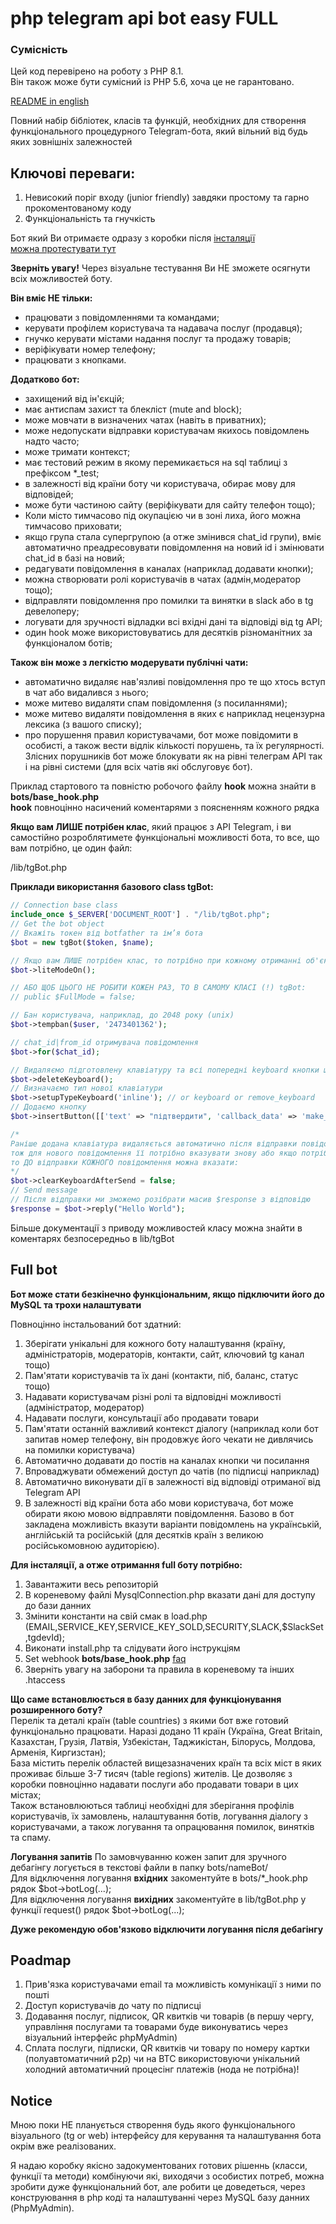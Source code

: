 # php telegram api bot easy FULL

### Сумісність
Цей код перевірено на роботу з PHP 8.1.  
Він також може бути сумісний із PHP 5.6, хоча це не гарантовано.

[README in english](../docs/README.en.md)  

Повний набір бібліотек, класів та функцій, необхідних для створення функціонального процедурного Telegram-бота, який вільний від будь яких зовнішніх залежностей

## Ключові переваги: 
1. Невисокий поріг входу (junior friendly) завдяки простому та гарно прокоментованому коду
2. Функціональність та гнучкість

Бот який Ви отримаєте одразу з коробки після [інсталяції](../docs/README.ua.md#full-bot)  
[можна протестувати тут](https://t.me/TestHostingUa_bot)  

**Зверніть увагу!** Через візуальне тестування Ви НЕ зможете осягнути всіх можливостей боту.  

**Він вміє НЕ тільки:**
- працювати з повідомленнями та командами;  
- керувати профілем користувача та надавача послуг (продавця);  
- гнучко керувати містами надання послуг та продажу товарів;  
- веріфікувати номер телефону;  
- працювати з кнопками.  

**Додатково бот:**  
- захищений від ін'єкцій;  
- має антиспам захист та блекліст (mute and block);  
- може мовчати в визначених чатах (навіть в приватних);  
- може недопускати відправки користувачам якихось повідомлень надто часто;  
- може тримати контекст;  
- має тестовий режим в якому перемикається на sql таблиці з префіксом *_test;  
- в залежності від країни боту чи користувача, обирає мову для відповідей;  
- може бути частиною сайту (веріфікувати для сайту телефон тощо);  
- Коли місто тимчасово під окупацією чи в зоні лиха, його можна тимчасово приховати;  
- якщо група стала супергрупою (а отже змінився chat_id групи), вміє автоматично преадресовувати повідомлення на новий id і змінювати chat_id в базі на новий;  
- редагувати повідомлення в каналах (наприклад додавати кнопки);  
- можна створювати ролі користувачів в чатах (адмін,модератор тощо);  
- відправляти повідомлення про помилки та винятки в slack або в tg девелоперу;  
- логувати для зручності відладки всі вхідні дані та відповіді від tg API;  
- один hook може використовуватись для десятків різноманітних за функціоналом ботів;  

**Також він може з легкістю модерувати публічні чати:**
- автоматично видаляє нав'язливі повідомлення про те що хтось вступ в чат або видалився з нього;  
- може митево видаляти спам повідомлення (з посиланнями);  
- може митево видаляти повідомлення в яких є наприклад нецензурна лексика (з вашого списку);  
- про порушення правил користувачами, бот може повідомити в особисті, а також вести відлік кількості порушень, та їх регулярності. Злісних порушників бот може блокувати як на рівні телеграм API так і на рівні системи (для всіх чатів які обслуговує бот).

Приклад стартового та повністю робочого файлу **hook** можна знайти в 
**bots/base_hook.php**  
**hook** повноцінно насичений коментарями з поясненням кожного рядка  

**Якщо вам ЛИШЕ потрібен клас**, який працює з API Telegram, і ви самостійно розроблятимете функціональні можливості бота, то все, що вам потрібно, це один файл:  

/lib/tgBot.php  

**Приклади використання базового class tgBot:**  
```php
// Connection base class
include_once $_SERVER['DOCUMENT_ROOT'] . "/lib/tgBot.php";
// Get the bot object
// Вкажіть токен від botfather та ім’я бота
$bot = new tgBot($token, $name);

// Якщо вам ЛИШЕ потрібен клас, то потрібно при кожному отриманні об'єкта активувати
$bot->liteModeOn();

// АБО ЩОБ ЦЬОГО НЕ РОБИТИ КОЖЕН РАЗ, ТО В САМОМУ КЛАСІ (!) tgBot:
// public $FullMode = false;

// Бан користувача, наприклад, до 2048 року (unix)
$bot->tempban($user, '2473401362');

// chat_id|from_id отримувача повідомлення
$bot->for($chat_id);

// Видаляємо підготовлену клавіатуру та всі попередні keyboard кнопки що відображаються користувачу
$bot->deleteKeyboard();
// Визначаємо тип нової клавіатури
$bot->setupTypeKeyboard('inline'); // or keyboard or remove_keyboard
// Додаємо кнопку
$bot->insertButton([['text' => "підтвердити", 'callback_data' => 'make_ok']]);

/* 
Раніше додана клавіатура видаляється автоматично після відправки повідомлення,
тож для нового повідомлення її потрібно вказувати знову або якщо потрібно зберегти клавіатуру, 
то ДО відправки КОЖНОГО повідомлення можна вказати: 
*/
$bot->clearKeyboardAfterSend = false;
// Send message
// Після відправки ми зможемо розібрати масив $response з відповідю
$response = $bot->reply("Hello World");
```

Більше документації з приводу можливостей класу можна знайти в коментарях безпосередньо в lib/tgBot  


## Full bot  
**Бот може стати безкінечно функціональним, якщо підключити його до MySQL та трохи налаштувати**  

Повноцінно інстальований бот здатний:
1. Зберігати унікальні для кожного боту налаштування (країну, адміністраторів, модераторів, контакти, сайт, ключовий tg канал тощо)
2. Пам'ятати користувачів та їх дані (контакти, піб, баланс, статус тощо)
3. Надавати користувачам різні ролі та відповідні можливості (адміністратор, модератор)
4. Надавати послуги, консультації або продавати товари
5. Пам'ятати останній важливий контекст діалогу (наприклад коли бот запитав номер телефону, він продовжує його чекати не дивлячись на помилки користувача)
6. Автоматично додавати до постів на каналах кнопки чи посилання
7. Впроваджувати обмежений доступ до чатів (по підписці наприклад)
8. Автоматично виконувати дії в залежності від відповіді отриманої від Telegram API  
9. В залежності від країни бота або мови користувача, бот може обирати якою мовою відправляти повідомлення. Базово в бот закладена можливість вказути варіанти повідомлень на українській, англійській та російській (для десятків країн з великою російськомовною аудиторією).  


**Для інсталяції, а отже отримання full боту потрібно:**  
1. Завантажити весь репозиторій
2. В кореневому файлі MysqlConnection.php вказати дані для доступу до бази данних
3. Змінити константи на свій смак в load.php (EMAIL,SERVICE_KEY,SERVICE_KEY_SOLD,SECURITY,SLACK,$SlackSet,tgdevId);
4. Виконати install.php та слідувати його інструкціям
5. Set webhook **bots/base_hook.php** [faq](../docs/setWebhook.ua.md)
6. Зверніть увагу на заборони та правила в кореневому та інших .htaccess

**Що саме встановлюється в базу данних для функціонування розширенного боту?**  
Перелік та деталі країн (table countries) з якими бот вже готовий функціонально працювати. Наразі додано 11 країн (Україна, Great Britain, Казахстан, Грузія, Латвія, Узбекістан, Таджикістан, Білорусь, Молдова, Арменія, Киргизстан);  
База містить перелік областей вищезазначених країн та всіх міст в яких проживає більше 3-7 тисяч (table regions) жителів. Це дозволяє з коробки повноцінно надавати послуги або продавати товари в цих містах;  
Також встановлюються таблиці необхідні для зберігання профілів користувачів, їх замовлень, налаштування ботів, логування діалогу з користувачами, а також логування та опрацювання помилок, винятків та спаму.  


**Логування запитів**
По замовчуванню кожен запит для зручного дебагінгу логується в текстові файли в папку bots/nameBot/  
Для відключення логування **вхідних** закоментуйте в bots/*_hook.php рядок $bot->botLog(...);  
Для відключення логування **вихідних** закоментуйте в lib/tgBot.php у функції request() рядок $bot->botLog(...);  

**Дуже рекомендую обов'язково відключити логування після дебагінгу**  

## Poadmap
1. Прив'язка користувачами email та можливість комунікації з ними по пошті
2. Доступ користувачів до чату по підписці
3. Додавання послуг, підписок, QR квитків чи товарів (в першу чергу, управління послугами та товарами буде виконуватись через візуальний інтерфейс phpMyAdmin)
4. Сплата послуги, підписки, QR квитків чи товару по номеру картки (полуавтоматичний p2p) чи на BTC використовуючи унікальний холодний автоматичний процесінг платежів (нода не потрібна)!

## Notice
Мною поки НЕ планується створення будь якого функціонального візуального (tg or web) інтерфейсу для керування та налаштування бота окрім вже реалізованих.  

Я надаю коробку якісно задокументованих готових рішеннь (класси, функції та методи) комбінуючи які,  виходячи з особистих потреб, можна зробити дуже функціональний бот, але робити це доведеться, через конструювання в php коді та налаштуванні через MySQL базу данних (PhpMyAdmin).  